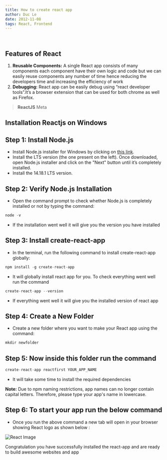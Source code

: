 ```yaml
---
title: How to create react app
author: Duc Le
date: 2012-11-08
tags: React, Frontend
---
```

​

## Features of React

1. **Reusable Components:** A single React app consists of many components each component have their own logic and code  but we can easily reuse components any number of time hence reducing the developers time and increasing the efficiency of work
​
2. **Debugging:** React app can be easily debug using  “react developer tools”.It’s a browser extension that can be used for both chrome as well as Firefox.
​

> **ReactJS**
> Meta

## Installation Reactjs on Windows

## Step 1: Install Node.js

- Install Node.js installer for Windows by clicking on [this link](https://nodejs.org/en/).
- Install the LTS version (the one present on the left). Once downloaded, open Node.js installer and click on the "Next" button until it’s completely installed.
- Install the 14.18.1 LTS version.

## Step 2: Verify Node.js Installation

- Open the command prompt to check whether Node.js is completely installed or not by typing the command:

```javascript
node -v
```

- If the installation went well it will give you the version you have installed  

## Step 3: Install create-react-app

- In the terminal, run the following command to install create-react-app globally:

```javascript
npm install -g create-react-app  
```

- It will globally install react app for you. To check everything  went well run the command  

```javascript
create-react-app --version
```

- If everything went well it will give you the installed version of react app

## Step 4: Create a New Folder

- Create a new folder where you want to make your React app using the command:

```javascript
mkdir newfolder
```

## Step 5: Now inside this folder run the command

```javascript
create-react-app reactfirst YOUR_APP_NAME
```

- It will take some time to install the required dependencies

**Note:** Due to npm naming restrictions, app names can no longer contain capital letters. Therefore, please type your app's name in lowercase.

## Step 6: To start your app run the below command

- Once you run the above command a new tab will open in your browser showing React logo as shown below :

![React Image](https://media.geeksforgeeks.org/wp-content/uploads/20211015204506/img78.jpg)

Congratulation you have successfully installed the react-app and are ready to build awesome websites and app
